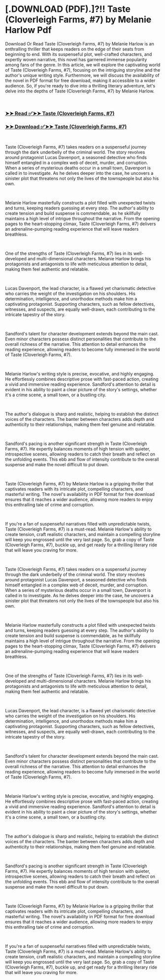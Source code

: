 # [.DOWNLOAD (PDF).]?!! Taste (Cloverleigh Farms, #7) by Melanie Harlow Pdf

<p>Download Or Read Taste (Cloverleigh Farms, #7) by Melanie Harlow is an enthralling thriller that keeps readers on the edge of their seats from beginning to end. With its suspenseful plot, well-crafted characters, and expertly woven narrative, this novel has garnered immense popularity among fans of the genre. In this article, we will explore the captivating world of Taste (Cloverleigh Farms, #7), focusing on the intriguing storyline and the author's unique writing style. Furthermore, we will discuss the availability of the novel in PDF format for free download, making it accessible to a wider audience. So, if you're ready to dive into a thrilling literary adventure, let's delve into the depths of Taste (Cloverleigh Farms, #7) by Melanie Harlow.</p>
<p>&nbsp;</p>

### [➤➤ Read ✅➤➤ Taste (Cloverleigh Farms, #7)](https://pdfworldnow.com/?book=59684983)

### [➤➤ Download ✅➤➤ Taste (Cloverleigh Farms, #7)](https://pdfworldnow.com/?book=59684983)

<p>&nbsp;</p>
<p>Taste (Cloverleigh Farms, #7) takes readers on a suspenseful journey through the dark underbelly of the criminal world. The story revolves around protagonist Lucas Davenport, a seasoned detective who finds himself entangled in a complex web of deceit, murder, and corruption. When a series of mysterious deaths occur in a small town, Davenport is called in to investigate. As he delves deeper into the case, he uncovers a sinister plot that threatens not only the lives of the townspeople but also his own.</p>
<p>&nbsp;</p>
<p>Melanie Harlow masterfully constructs a plot filled with unexpected twists and turns, keeping readers guessing at every step. The author's ability to create tension and build suspense is commendable, as he skillfully maintains a high level of intrigue throughout the narrative. From the opening pages to the heart-stopping climax, Taste (Cloverleigh Farms, #7) delivers an adrenaline-pumping reading experience that will leave readers breathless.</p>
<p>&nbsp;</p>
<p>One of the strengths of Taste (Cloverleigh Farms, #7) lies in its well-developed and multi-dimensional characters. Melanie Harlow brings his protagonists and antagonists to life with meticulous attention to detail, making them feel authentic and relatable.</p>
<p>&nbsp;</p>
<p>Lucas Davenport, the lead character, is a flawed yet charismatic detective who carries the weight of the investigation on his shoulders. His determination, intelligence, and unorthodox methods make him a captivating protagonist. Supporting characters, such as fellow detectives, witnesses, and suspects, are equally well-drawn, each contributing to the intricate tapestry of the story.</p>
<p>&nbsp;</p>
<p>Sandford's talent for character development extends beyond the main cast. Even minor characters possess distinct personalities that contribute to the overall richness of the narrative. This attention to detail enhances the reading experience, allowing readers to become fully immersed in the world of Taste (Cloverleigh Farms, #7).</p>
<p>&nbsp;</p>
<p>Melanie Harlow's writing style is precise, evocative, and highly engaging. He effortlessly combines descriptive prose with fast-paced action, creating a vivid and immersive reading experience. Sandford's attention to detail is evident in his ability to paint a clear picture of the story's settings, whether it's a crime scene, a small town, or a bustling city.</p>
<p>&nbsp;</p>
<p>The author's dialogue is sharp and realistic, helping to establish the distinct voices of the characters. The banter between characters adds depth and authenticity to their relationships, making them feel genuine and relatable.</p>
<p>&nbsp;</p>
<p>Sandford's pacing is another significant strength in Taste (Cloverleigh Farms, #7). He expertly balances moments of high tension with quieter, introspective scenes, allowing readers to catch their breath and reflect on the unfolding events. This ebb and flow of intensity contribute to the overall suspense and make the novel difficult to put down.</p>
<p>&nbsp;</p>
<p>Taste (Cloverleigh Farms, #7) by Melanie Harlow is a gripping thriller that captivates readers with its intricate plot, compelling characters, and masterful writing. The novel's availability in PDF format for free download ensures that it reaches a wider audience, allowing more readers to enjoy this enthralling tale of crime and corruption.</p>
<p>&nbsp;</p>
<p>If you're a fan of suspenseful narratives filled with unpredictable twists, Taste (Cloverleigh Farms, #7) is a must-read. Melanie Harlow's ability to create tension, craft realistic characters, and maintain a compelling storyline will keep you engrossed until the very last page. So, grab a copy of Taste (Cloverleigh Farms, #7), buckle up, and get ready for a thrilling literary ride that will leave you craving for more.</p>
<p>&nbsp;</p>
<p>Taste (Cloverleigh Farms, #7) takes readers on a suspenseful journey through the dark underbelly of the criminal world. The story revolves around protagonist Lucas Davenport, a seasoned detective who finds himself entangled in a complex web of deceit, murder, and corruption. When a series of mysterious deaths occur in a small town, Davenport is called in to investigate. As he delves deeper into the case, he uncovers a sinister plot that threatens not only the lives of the townspeople but also his own.</p>
<p>&nbsp;</p>
<p>Melanie Harlow masterfully constructs a plot filled with unexpected twists and turns, keeping readers guessing at every step. The author's ability to create tension and build suspense is commendable, as he skillfully maintains a high level of intrigue throughout the narrative. From the opening pages to the heart-stopping climax, Taste (Cloverleigh Farms, #7) delivers an adrenaline-pumping reading experience that will leave readers breathless.</p>
<p>&nbsp;</p>
<p>One of the strengths of Taste (Cloverleigh Farms, #7) lies in its well-developed and multi-dimensional characters. Melanie Harlow brings his protagonists and antagonists to life with meticulous attention to detail, making them feel authentic and relatable.</p>
<p>&nbsp;</p>
<p>Lucas Davenport, the lead character, is a flawed yet charismatic detective who carries the weight of the investigation on his shoulders. His determination, intelligence, and unorthodox methods make him a captivating protagonist. Supporting characters, such as fellow detectives, witnesses, and suspects, are equally well-drawn, each contributing to the intricate tapestry of the story.</p>
<p>&nbsp;</p>
<p>Sandford's talent for character development extends beyond the main cast. Even minor characters possess distinct personalities that contribute to the overall richness of the narrative. This attention to detail enhances the reading experience, allowing readers to become fully immersed in the world of Taste (Cloverleigh Farms, #7).</p>
<p>&nbsp;</p>
<p>Melanie Harlow's writing style is precise, evocative, and highly engaging. He effortlessly combines descriptive prose with fast-paced action, creating a vivid and immersive reading experience. Sandford's attention to detail is evident in his ability to paint a clear picture of the story's settings, whether it's a crime scene, a small town, or a bustling city.</p>
<p>&nbsp;</p>
<p>The author's dialogue is sharp and realistic, helping to establish the distinct voices of the characters. The banter between characters adds depth and authenticity to their relationships, making them feel genuine and relatable.</p>
<p>&nbsp;</p>
<p>Sandford's pacing is another significant strength in Taste (Cloverleigh Farms, #7). He expertly balances moments of high tension with quieter, introspective scenes, allowing readers to catch their breath and reflect on the unfolding events. This ebb and flow of intensity contribute to the overall suspense and make the novel difficult to put down.</p>
<p>&nbsp;</p>
<p>Taste (Cloverleigh Farms, #7) by Melanie Harlow is a gripping thriller that captivates readers with its intricate plot, compelling characters, and masterful writing. The novel's availability in PDF format for free download ensures that it reaches a wider audience, allowing more readers to enjoy this enthralling tale of crime and corruption.</p>
<p>&nbsp;</p>
<p>If you're a fan of suspenseful narratives filled with unpredictable twists, Taste (Cloverleigh Farms, #7) is a must-read. Melanie Harlow's ability to create tension, craft realistic characters, and maintain a compelling storyline will keep you engrossed until the very last page. So, grab a copy of Taste (Cloverleigh Farms, #7), buckle up, and get ready for a thrilling literary ride that will leave you craving for more.</p>
<p>&nbsp;</p>
